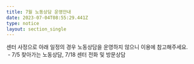 ```yaml
---
title: 7월 노동상담 운영안내
date: 2023-07-04T08:55:29.441Z
type: notice
layout: section_single
---
```

<p>센터 사정으로 아래 일정의 경우 노동상담을 운영하지 않으니 이용에 참고해주세요.<br />&nbsp;- 7/5 찾아가는 노동상담, 7/18 센터 전화 및 방문상담</p>